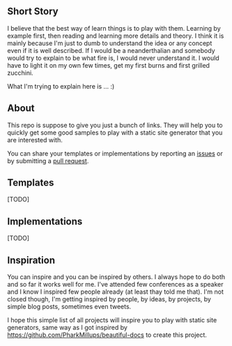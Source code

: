## Short Story

I believe that the best way of learn things is to play with them. Learning by example first, then reading and learning more details and theory. I think it is mainly because I'm just to dumb to understand the idea or any concept even if it is well described. If I would be a neanderthalian and somebody would try to explain to be what fire is, I would never understand it. I would have to light it on my own few times, get my first burns and first grilled zucchini.

What I'm trying to explain here is ... :) 

## About

This repo is suppose to give you just a bunch of links. They will help you to quickly get some good samples to play with a static site generator that you are interested with. 

You can share your templates or implementations by reporting an [issues](issues) or by submitting a [pull request](pulls).

## Templates
[TODO]

## Implementations
[TODO]

## Inspiration

You can inspire and you can be inspired by others. I always hope to do both and so far it works well for me. I've attended few conferences as a speaker and I know I inspired few people already (at least thay told me that). I'm not closed though, I'm getting inspired by people, by ideas, by projects, by simple blog posts, sometimes even tweets.

I hope this simple list of all projects will inspire you to play with static site generators, same way as I got inspired by https://github.com/PharkMillups/beautiful-docs to create this project.
